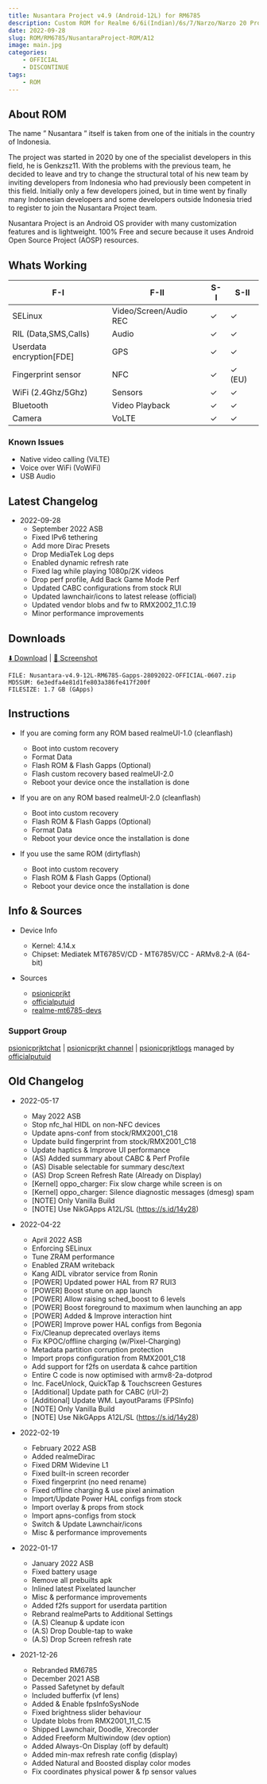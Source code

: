 ```yaml
---
title: Nusantara Project v4.9 (Android-12L) for RM6785
description: Custom ROM for Realme 6/6i(Indian)/6s/7/Narzo/Narzo 20 Pro/Narzo 30 4G (RM6785)
date: 2022-09-28
slug: ROM/RM6785/NusantaraProject-ROM/A12
image: main.jpg
categories:
    - OFFICIAL
    - DISCONTINUE
tags:
    - ROM
---
```


## About ROM
The name ” Nusantara ” itself is taken from one of the initials in the country of Indonesia.

The project was started in 2020 by one of the specialist developers in this field, he is Genkzsz11. With the problems with the previous team, he decided to leave and try to change the structural total of his new team by inviting developers from Indonesia who had previously been competent in this field. Initially only a few developers joined, but in time went by finally many Indonesian developers and some developers outside Indonesia tried to register to join the Nusantara Project team.

Nusantara Project is an Android OS provider with many customization features and is lightweight. 100% Free and secure because it uses Android Open Source Project (AOSP) resources.

## Whats Working
F-I | F-II | S-I | S-II
---------|---------|---------|---------
SELinux | Video/Screen/Audio REC | ✓ | ✓
RIL (Data,SMS,Calls) | Audio | ✓ | ✓
Userdata encryption[FDE] | GPS | ✓ | ✓
Fingerprint sensor | NFC | ✓ | ✓ (EU)
WiFi (2.4Ghz/5Ghz) | Sensors | ✓ | ✓
Bluetooth | Video Playback | ✓ | ✓
Camera | VoLTE | ✓ | ✓

### Known Issues
* Native video calling (ViLTE)
* Voice over WiFi (VoWiFi)
* USB Audio

## Latest Changelog
* 2022-09-28
  * September 2022 ASB
  * Fixed IPv6 tethering
  * Add more Dirac Presets
  * Drop MediaTek Log deps
  * Enabled dynamic refresh rate
  * Fixed lag while playing 1080p/2K videos
  * Drop perf profile, Add Back Game Mode Perf
  * Updated CABC configurations from stock RUI
  * Updated lawnchair/icons to latest release (official)
  * Updated vendor blobs and fw to RMX2002_11.C.19
  * Minor performance improvements

## Downloads
[⬇️ Download](https://www.pling.com/p/1500429) | [🌆 Screenshot](https://photos.app.goo.gl/Hd9vN1E8KKV5zAqP7)

```
FILE: Nusantara-v4.9-12L-RM6785-Gapps-28092022-OFFICIAL-0607.zip
MD5SUM: 6e3edfa4e81d1fe803a386fe417f200f
FILESIZE: 1.7 GB (GApps)
```

## Instructions
* If you are coming form any ROM based realmeUI-1.0 (cleanflash)
  * Boot into custom recovery
  * Format Data
  * Flash ROM &  Flash Gapps (Optional)
  * Flash custom recovery based realmeUI-2.0
  * Reboot your device once the installation is done

* If you are on any ROM based realmeUI-2.0 (cleanflash)
  * Boot into custom recovery
  * Flash ROM &  Flash Gapps (Optional)
  * Format Data
  * Reboot your device once the installation is done

* If you use the same ROM (dirtyflash)
  * Boot into custom recovery
  * Flash ROM &  Flash Gapps (Optional)
  * Reboot your device once the installation is done

## Info & Sources
* Device Info
  * Kernel: 4.14.x
  * Chipset: Mediatek MT6785V/CD - MT6785V/CC - ARMv8.2-A (64-bit)

* Sources
  * [psionicprjkt](https://github.com/psionicprjkt)
  * [officialputuid](https://github.com/officialputuid)
  * [realme-mt6785-devs](https://github.com/realme-mt6785-devs)

### Support Group
[psionicprjktchat](https://t.me/psionicprjktchat) | [psionicprjkt channel](https://t.me/psionicprjkt) | [psionicprjktlogs](https://t.me/psionicprjktlogs) managed by [officialputuid](https://t.me/officialputuid)

## Old Changelog
* 2022-05-17
  * May 2022 ASB
  * Stop nfc_hal HIDL on non-NFC devices
  * Update apns-conf from stock/RMX2001_C18
  * Update build fingerprint from stock/RMX2001_C18 
  * Update haptics & Improve UI performance
  * (AS) Added summary about CABC & Perf Profile
  * (AS) Disable selectable for summary desc/text
  * (AS) Drop Screen Refresh Rate (Already on Display)
  * [Kernel] oppo_charger: Fix slow charge while screen is on
  * [Kernel] oppo_charger: Silence diagnostic messages (dmesg) spam
  * [NOTE] Only Vanilla Build
  * [NOTE] Use NikGApps A12L/SL (https://s.id/14y28)

* 2022-04-22
  * April 2022 ASB
  * Enforcing SELinux
  * Tune ZRAM performance
  * Enabled ZRAM writeback
  * Kang AIDL vibrator service from Ronin
  * [POWER] Updated power HAL from R7 RUI3
  * [POWER] Boost stune on app launch
  * [POWER] Allow raising sched_boost to 6 levels
  * [POWER] Boost foreground to maximum when launching an app 
  * [POWER] Added & Improve interaction hint
  * [POWER] Improve power HAL configs from Begonia
  * Fix/Cleanup deprecated overlays items
  * Fix KPOC/offline charging (w/Pixel-Charging)
  * Metadata partition corruption protection
  * Import props configuration from RMX2001_C18
  * Add support for f2fs on userdata & cahce partition
  * Entire C code is now optimised with armv8-2a-dotprod
  * Inc. FaceUnlock, QuickTap & Touchscreen Gestures
  * [Additional] Update path for CABC (rUI-2)
  * [Additional] Update WM. LayoutParams (FPSInfo)
  * [NOTE] Only Vanilla Build
  * [NOTE] Use NikGApps A12L/SL (https://s.id/14y28)

* 2022-02-19
  * February 2022 ASB
  * Added realmeDirac
  * Fixed DRM Widevine L1
  * Fixed built-in screen recorder
  * Fixed fingerprint (no need rename)
  * Fixed offline charging & use pixel animation
  * Import/Update Power HAL configs from stock
  * Import overlay & props from stock
  * Import apns-configs from stock
  * Switch & Update Lawnchair/icons
  * Misc & performance improvements

* 2022-01-17
  * January 2022 ASB
  * Fixed battery usage
  * Remove all prebuilts apk
  * Inlined latest Pixelated launcher
  * Misc & performance improvements
  * Added f2fs support for userdata partition
  * Rebrand realmeParts to Additional Settings
  * (A.S) Cleanup & update icon
  * (A.S) Drop Double-tap to wake
  * (A.S) Drop Screen refresh rate

* 2021-12-26
  * Rebranded RM6785
  * December 2021 ASB
  * Passed Safetynet by default
  * Included bufferfix (vf lens)
  * Added & Enable fpsInfoSysNode
  * Fixed brightness slider behaviour
  * Update blobs from RMX2001_11_C.15
  * Shipped Lawnchair, Doodle, Xrecorder
  * Added Freeform Multiwindow (dev option)
  * Added Always-On Display (off by default)
  * Added min-max refresh rate config (display)
  * Added Natural and Boosted display color modes
  * Fix coordinates physical power & fp sensor values
